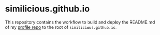 # similicious.github.io

This repository contains the workflow to build and deploy the README.md of my [profile repo](https://github.com/similicious/similicious) to the root of `similicious.github.io`.

